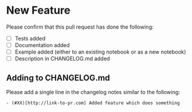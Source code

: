 # New Feature

Please confirm that this pull request has done the following:

- [ ] Tests added
- [ ] Documentation added
- [ ] Example added (either to an existing notebook or as a new notebook)
- [ ] Description in CHANGELOG.md added

## Adding to CHANGELOG.md

Please add a single line in the changelog notes similar to the following:

```
- (#XX)[http://link-to-pr.com] Added feature which does something
```
